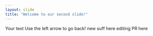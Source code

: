 ```yaml
---
layout: slide
title: "Welcome to our second slide!"
---
```

Your text
Use the left arrow to go back!
new suff here
editing PR here
